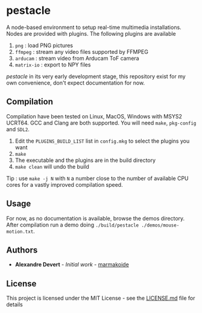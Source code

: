# pestacle

A node-based environment to setup real-time multimedia installations. Nodes are
provided with plugins. The following plugins are available

1. `png` : load PNG pictures
2. `ffmpeg` : stream any video files supported by FFMPEG
3. `arducam` : stream video from Arducam ToF camera
4. `matrix-io` : export to NPY files

*pestacle* in its very early development stage, this repository exist for my
own convenience, don't expect documentation for now.

## Compilation

Compilation have been tested on Linux, MacOS, Windows with MSYS2 UCRT64. GCC and Clang
are both supported. You will need `make`, `pkg-config` and `SDL2`.

1. Edit the `PLUGINS_BUILD_LIST` list in `config.mkg` to select the plugins you want
2. `make`
3. The executable and the plugins are in the build directory
4. `make clean` will undo the build

Tip : use `make -j N` with `N` a number close to the number of available CPU cores
for a vastly improved compilation speed.

## Usage

For now, as no documentation is available, browse the demos directory. After compilation
run a demo doing `./build/pestacle ./demos/mouse-motion.txt`.

## Authors

* **Alexandre Devert** - *Initial work* - [marmakoide](https://github.com/marmakoide)

## License

This project is licensed under the MIT License - see the [LICENSE.md](LICENSE.md) file for details
